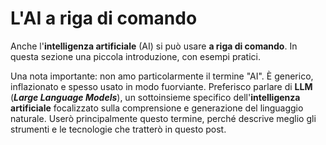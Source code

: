 # L'AI a riga di comando

Anche l'**intelligenza artificiale** (AI) si può usare **a riga di comando**. In questa sezione una piccola introduzione, con esempi pratici.

Una nota importante: non amo particolarmente il termine "AI". È generico, inflazionato e spesso usato in modo fuorviante. Preferisco parlare di **LLM** (**_Large Language Models_**), un sottoinsieme specifico dell'**intelligenza artificiale** focalizzato sulla comprensione e generazione del linguaggio naturale. Userò principalmente questo termine, perché descrive meglio gli strumenti e le tecnologie che tratterò in questo post.




